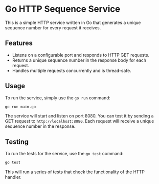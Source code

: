 # Go HTTP Sequence Service

This is a simple HTTP service written in Go that generates a unique sequence number for every request it receives.

## Features

- Listens on a configurable port and responds to HTTP GET requests.
- Returns a unique sequence number in the response body for each request.
- Handles multiple requests concurrently and is thread-safe.

## Usage

To run the service, simply use the `go run` command:

```bash
go run main.go
```

The service will start and listen on port 8080. You can test it by sending a GET request to `http://localhost:8080`. Each request will receive a unique sequence number in the response.

## Testing

To run the tests for the service, use the `go test` command:

```bash
go test
```

This will run a series of tests that check the functionality of the HTTP handler.

